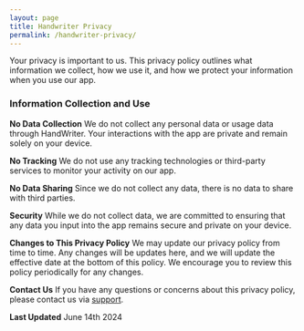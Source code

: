 ```yaml
---
layout: page
title: Handwriter Privacy
permalink: /handwriter-privacy/
---
```


Your privacy is important to us. This privacy policy outlines what information we collect, how we use it, and how we protect your information when you use our app.

### Information Collection and Use
**No Data Collection**
We do not collect any personal data or usage data through HandWriter. Your interactions with the app are private and remain solely on your device.

**No Tracking**
We do not use any tracking technologies or third-party services to monitor your activity on our app.

**No Data Sharing** Since we do not collect any data, there is no data to share with third parties.

**Security**
While we do not collect data, we are committed to ensuring that any data you input into the app remains secure and private on your device.

**Changes to This Privacy Policy**
We may update our privacy policy from time to time. Any changes will be updates here, and we will update the effective date at the bottom of this policy. We encourage you to review this policy periodically for any changes.

**Contact Us**
If you have any questions or concerns about this privacy policy, please contact us via [support](/handwriter-support).

**Last Updated** June 14th 2024